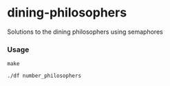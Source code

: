 # dining-philosophers

Solutions to the dining philosophers using semaphores

### Usage

```
make

./df number_philosophers
```
